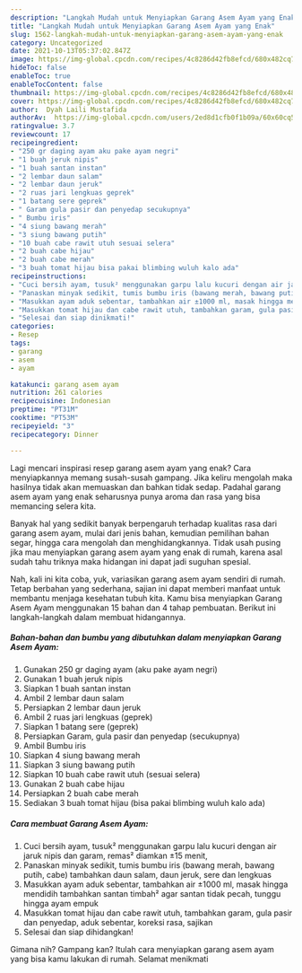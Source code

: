 ```yaml
---
description: "Langkah Mudah untuk Menyiapkan Garang Asem Ayam yang Enak"
title: "Langkah Mudah untuk Menyiapkan Garang Asem Ayam yang Enak"
slug: 1562-langkah-mudah-untuk-menyiapkan-garang-asem-ayam-yang-enak
category: Uncategorized
date: 2021-10-13T05:37:02.847Z
image: https://img-global.cpcdn.com/recipes/4c8286d42fb8efcd/680x482cq70/garang-asem-ayam-foto-resep-utama.jpg
hideToc: false
enableToc: true
enableTocContent: false
thumbnail: https://img-global.cpcdn.com/recipes/4c8286d42fb8efcd/680x482cq70/garang-asem-ayam-foto-resep-utama.jpg
cover: https://img-global.cpcdn.com/recipes/4c8286d42fb8efcd/680x482cq70/garang-asem-ayam-foto-resep-utama.jpg
author:  Dyah Laili Mustafida
authorAv:  https://img-global.cpcdn.com/users/2ed8d1cfb0f1b09a/60x60cq50/avatar.jpg
ratingvalue: 3.7
reviewcount: 17
recipeingredient:
- "250 gr daging ayam aku pake ayam negri"
- "1 buah jeruk nipis"
- "1 buah santan instan"
- "2 lembar daun salam"
- "2 lembar daun jeruk"
- "2 ruas jari lengkuas geprek"
- "1 batang sere geprek"
- " Garam gula pasir dan penyedap secukupnya"
- " Bumbu iris"
- "4 siung bawang merah"
- "3 siung bawang putih"
- "10 buah cabe rawit utuh sesuai selera"
- "2 buah cabe hijau"
- "2 buah cabe merah"
- "3 buah tomat hijau bisa pakai blimbing wuluh kalo ada"
recipeinstructions:
- "Cuci bersih ayam, tusuk² menggunakan garpu lalu kucuri dengan air jaruk nipis dan garam, remas² diamkan ±15 menit,"
- "Panaskan minyak sedikit, tumis bumbu iris (bawang merah, bawang putih, cabe) tambahkan daun salam, daun jeruk, sere dan lengkuas"
- "Masukkan ayam aduk sebentar, tambahkan air ±1000 ml, masak hingga mendidih tambahkan santan timbah² agar santan tidak pecah, tunggu hingga ayam empuk"
- "Masukkan tomat hijau dan cabe rawit utuh, tambahkan garam, gula pasir dan penyedap, aduk sebentar, koreksi rasa, sajikan"
- "Selesai dan siap dinikmati!"
categories:
- Resep
tags:
- garang
- asem
- ayam

katakunci: garang asem ayam 
nutrition: 261 calories
recipecuisine: Indonesian
preptime: "PT31M"
cooktime: "PT53M"
recipeyield: "3"
recipecategory: Dinner

---
```



Lagi mencari inspirasi resep garang asem ayam yang enak? Cara menyiapkannya memang susah-susah gampang. Jika keliru mengolah maka hasilnya tidak akan memuaskan dan bahkan tidak sedap. Padahal garang asem ayam yang enak seharusnya punya aroma dan rasa yang bisa memancing selera kita.


Banyak hal yang sedikit banyak berpengaruh terhadap kualitas rasa dari garang asem ayam, mulai dari jenis bahan, kemudian pemilihan bahan segar, hingga cara mengolah dan menghidangkannya. Tidak usah pusing jika mau menyiapkan garang asem ayam yang enak di rumah, karena asal sudah tahu triknya maka hidangan ini dapat jadi suguhan spesial.




Nah, kali ini kita coba, yuk, variasikan garang asem ayam sendiri di rumah. Tetap berbahan yang sederhana, sajian ini dapat memberi manfaat untuk membantu menjaga kesehatan tubuh kita. Kamu bisa menyiapkan Garang Asem Ayam menggunakan 15 bahan dan 4 tahap pembuatan. Berikut ini langkah-langkah dalam membuat hidangannya.

<!--inarticleads1-->

##### Bahan-bahan dan bumbu yang dibutuhkan dalam menyiapkan Garang Asem Ayam:

1. Gunakan 250 gr daging ayam (aku pake ayam negri)
1. Gunakan 1 buah jeruk nipis
1. Siapkan 1 buah santan instan
1. Ambil 2 lembar daun salam
1. Persiapkan 2 lembar daun jeruk
1. Ambil 2 ruas jari lengkuas (geprek)
1. Siapkan 1 batang sere (geprek)
1. Persiapkan  Garam, gula pasir dan penyedap (secukupnya)
1. Ambil  Bumbu iris
1. Siapkan 4 siung bawang merah
1. Siapkan 3 siung bawang putih
1. Siapkan 10 buah cabe rawit utuh (sesuai selera)
1. Gunakan 2 buah cabe hijau
1. Persiapkan 2 buah cabe merah
1. Sediakan 3 buah tomat hijau (bisa pakai blimbing wuluh kalo ada)




<!--inarticleads2-->

##### Cara membuat Garang Asem Ayam:

1. Cuci bersih ayam, tusuk² menggunakan garpu lalu kucuri dengan air jaruk nipis dan garam, remas² diamkan ±15 menit,
1. Panaskan minyak sedikit, tumis bumbu iris (bawang merah, bawang putih, cabe) tambahkan daun salam, daun jeruk, sere dan lengkuas
1. Masukkan ayam aduk sebentar, tambahkan air ±1000 ml, masak hingga mendidih tambahkan santan timbah² agar santan tidak pecah, tunggu hingga ayam empuk
1. Masukkan tomat hijau dan cabe rawit utuh, tambahkan garam, gula pasir dan penyedap, aduk sebentar, koreksi rasa, sajikan
1. Selesai dan siap dihidangkan!



Gimana nih? Gampang kan? Itulah cara menyiapkan garang asem ayam yang bisa kamu lakukan di rumah. Selamat menikmati
